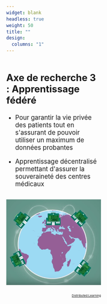 ```yaml
---
widget: blank
headless: true
weight: 50
title: ""
design:
  columns: "1"
---
```



<div class="row">
<div class="column" style="width:50%">
  <big>
  <h2><strong>Axe de recherche 3 : Apprentissage fédéré</strong></h2>
  <ul>
    <li><p>Pour garantir la vie privée des patients tout en s'assurant de pouvoir utiliser un maximum de données probantes</p></li>
    <li><p>Apprentissage décentralisé permettant d'assurer la souveraineté des centres médicaux</p></li>
  </big>
  </ul>
</div>
<div class="column" style="width:50% ">
  <p align="center"><img src="apprentissage-federe-400x400.png" > <p>
  <div style="text-align: right;">
    <a class="fa-brands fa-youtube fa-2x" href="https://www.youtube.com/watch?v=nQpqMIuHyOk" target="_blank" rel="noopener noreferrer">
      <small><small><small> Distributed Learning </small></small></small>
    </a>
  </div>
</div>
</div>
